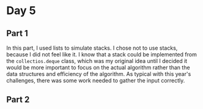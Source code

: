 # Day 5

## Part 1
In this part, I used lists to simulate stacks. I chose not to use stacks, because I did not feel like it. I know that a stack could be implemented from the `collectios.deque` class, which was my original idea until I decided it would be more important to focus on the actual algorithm rather than the data structures and efficiency of the algorithm. As typical with this year's challenges, there was some work needed to gather the input correctly. 

## Part 2